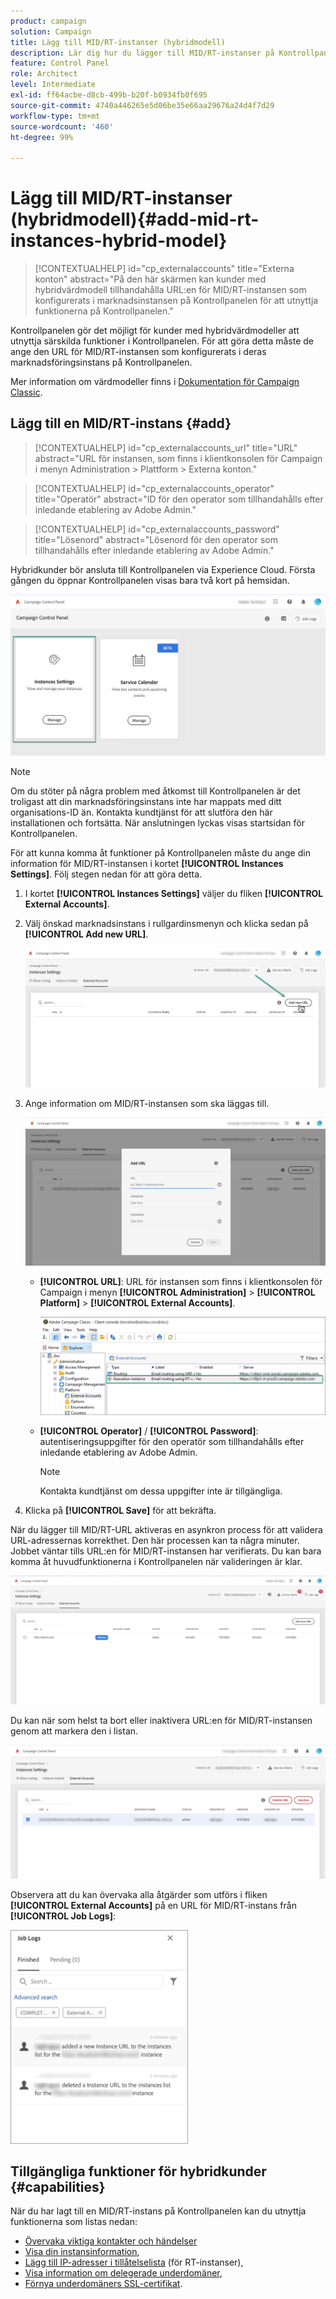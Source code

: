 ```yaml
---
product: campaign
solution: Campaign
title: Lägg till MID/RT-instanser (hybridmodell)
description: Lär dig hur du lägger till MID/RT-instanser på Kontrollpanelen med hybridvärdmodellen.
feature: Control Panel
role: Architect
level: Intermediate
exl-id: ff64acbe-d8cb-499b-b20f-b0934fb0f695
source-git-commit: 4740a446265e5d06be35e66aa29676a24d4f7d29
workflow-type: tm+mt
source-wordcount: '460'
ht-degree: 99%

---
```


# Lägg till MID/RT-instanser (hybridmodell){#add-mid-rt-instances-hybrid-model}

>[!CONTEXTUALHELP]
>id="cp_externalaccounts"
>title="Externa konton"
>abstract="På den här skärmen kan kunder med hybridvärdmodell tillhandahålla URL:en för MID/RT-instansen som konfigurerats i marknadsinstansen på Kontrollpanelen för att utnyttja funktionerna på Kontrollpanelen."

Kontrollpanelen gör det möjligt för kunder med hybridvärdmodeller att utnyttja särskilda funktioner i Kontrollpanelen. För att göra detta måste de ange den URL för MID/RT-instansen som konfigurerats i deras marknadsföringsinstans på Kontrollpanelen.

Mer information om värdmodeller finns i [Dokumentation för Campaign Classic](https://experienceleague.adobe.com/docs/campaign-classic/using/installing-campaign-classic/architecture-and-hosting-models/hosting-models-lp/hosting-models.html?lang=sv).

## Lägg till en MID/RT-instans {#add}

>[!CONTEXTUALHELP]
>id="cp_externalaccounts_url"
>title="URL"
>abstract="URL för instansen, som finns i klientkonsolen för Campaign i menyn Administration > Plattform > Externa konton."

>[!CONTEXTUALHELP]
>id="cp_externalaccounts_operator"
>title="Operatör"
>abstract="ID för den operator som tillhandahålls efter inledande etablering av Adobe Admin."

>[!CONTEXTUALHELP]
>id="cp_externalaccounts_password"
>title="Lösenord"
>abstract="Lösenord för den operator som tillhandahålls efter inledande etablering av Adobe Admin."

Hybridkunder bör ansluta till Kontrollpanelen via Experience Cloud. Första gången du öppnar Kontrollpanelen visas bara två kort på hemsidan.

![](assets/hybrid-homepage.png)

>[!NOTE]
>
>Om du stöter på några problem med åtkomst till Kontrollpanelen är det troligast att din marknadsföringsinstans inte har mappats med ditt organisations-ID än. Kontakta kundtjänst för att slutföra den här installationen och fortsätta. När anslutningen lyckas visas startsidan för Kontrollpanelen.

För att kunna komma åt funktioner på Kontrollpanelen måste du ange din information för MID/RT-instansen i kortet **[!UICONTROL Instances Settings]**. Följ stegen nedan för att göra detta.

1. I kortet **[!UICONTROL Instances Settings]** väljer du fliken **[!UICONTROL External Accounts]**.

1. Välj önskad marknadsinstans i rullgardinsmenyn och klicka sedan på **[!UICONTROL Add new URL]**.

   ![](assets/external-account-addbutton.png)

1. Ange information om MID/RT-instansen som ska läggas till.

   ![](assets/external-account-add.png)

   * **[!UICONTROL URL]**: URL för instansen som finns i klientkonsolen för Campaign i menyn **[!UICONTROL Administration]** > **[!UICONTROL Platform]** > **[!UICONTROL External Accounts]**.

      ![](assets/external-account-url.png)

   * **[!UICONTROL Operator]** / **[!UICONTROL Password]**: autentiseringsuppgifter för den operatör som tillhandahålls efter inledande etablering av Adobe Admin.

      >[!NOTE]
      >
      >Kontakta kundtjänst om dessa uppgifter inte är tillgängliga.

1. Klicka på **[!UICONTROL Save]** för att bekräfta.

När du lägger till MID/RT-URL aktiveras en asynkron process för att validera URL-adressernas korrekthet. Den här processen kan ta några minuter. Jobbet väntar tills URL:en för MID/RT-instansen har verifierats. Du kan bara komma åt huvudfunktionerna i Kontrollpanelen när valideringen är klar.

![](assets/external-account-pending.png)

Du kan när som helst ta bort eller inaktivera URL:en för MID/RT-instansen genom att markera den i listan.

![](assets/external-account-edit.png)

Observera att du kan övervaka alla åtgärder som utförs i fliken **[!UICONTROL External Accounts]** på en URL för MID/RT-instans från **[!UICONTROL Job Logs]**:

![](assets/external-account-logs.png)

## Tillgängliga funktioner för hybridkunder {#capabilities}

När du har lagt till en MID/RT-instans på Kontrollpanelen kan du utnyttja funktionerna som listas nedan:

* [Övervaka viktiga kontakter och händelser](../../service-events/service-events.md)
* [Visa din instansinformation](../../instances-settings/using/instance-details.md),
* [Lägg till IP-adresser i tillåtelselista](../../instances-settings/using/ip-allow-listing-instance-access.md) (för RT-instanser),
* [Visa information om delegerade underdomäner](../../subdomains-certificates/using/monitoring-subdomains.md),
* [Förnya underdomäners SSL-certifikat](../../subdomains-certificates/using/renewing-subdomain-certificate.md).
